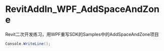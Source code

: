 # RevitAddIn_WPF_AddSpaceAndZone
Revit二次开发练习，用WPF重写SDK的Samples中的AddSpaceAndZone项目
```C#
Console.WriteLine();
```
